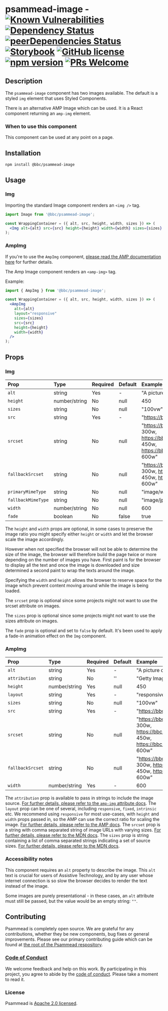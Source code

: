 # psammead-image - [![Known Vulnerabilities](https://snyk.io/test/github/bbc/psammead/badge.svg?targetFile=packages%2Fcomponents%2Fpsammead-image%2Fpackage.json)](https://snyk.io/test/github/bbc/psammead?targetFile=packages%2Fcomponents%2Fpsammead-image%2Fpackage.json) [![Dependency Status](https://david-dm.org/bbc/psammead.svg?path=packages/components/psammead-image)](https://david-dm.org/bbc/psammead?path=packages/components/psammead-image) [![peerDependencies Status](https://david-dm.org/bbc/psammead/peer-status.svg?path=packages/components/psammead-image)](https://david-dm.org/bbc/psammead?path=packages/components/psammead-image&type=peer) [![Storybook](https://raw.githubusercontent.com/storybooks/brand/master/badge/badge-storybook.svg?sanitize=true)](https://bbc.github.io/psammead/?path=/story/image-img--landscape-image) [![GitHub license](https://img.shields.io/badge/license-Apache%202.0-blue.svg)](https://github.com/bbc/psammead/blob/latest/LICENSE) [![npm version](https://img.shields.io/npm/v/@bbc/psammead-image.svg)](https://www.npmjs.com/package/@bbc/psammead-image) [![PRs Welcome](https://img.shields.io/badge/PRs-welcome-brightgreen.svg)](https://github.com/bbc/psammead/blob/latest/CONTRIBUTING.md)

## Description

The `psammead-image` component has two images available. The default is a styled `img` element that uses Styled Components.

There is an alternative AMP Image which can be used. It is a React component returning an `amp-img` element.

### When to use this component

This component can be used at any point on a page.

<!-- ### When not to use this component -->

## Installation

`npm install @bbc/psammead-image`

## Usage

### Img

Importing the standard Image component renders an `<img />` tag.

```jsx
import Image from '@bbc/psammead-image';

const WrappingContainer = ({ alt, src, height, width, sizes }) => (
  <Img alt={alt} src={src} height={height} width={width} sizes={sizes} fade />
);
```

### AmpImg

If you're to use the `AmpImg` component, [please read the AMP documentation here](https://www.ampproject.org/docs/reference/components/amp-img) for further details.

The Amp Image component renders an `<amp-img>` tag.

Example:

```jsx
import { AmpImg } from '@bbc/psammead-image';

const WrappingContainer = ({ alt, src, height, width, sizes }) => (
  <AmpImg
    alt={alt}
    layout="responsive"
    sizes={sizes}
    src={src}
    height={height}
    width={width}
  />
);
```

## Props

### Img

<!-- prettier-ignore -->
| Prop | Type | Required | Default | Example |
|:-----|:-----|:---------|:--------|:--------|
| `alt`    | string        | Yes | -     | "A picture of a cat" |
| `height` | number/string | No  | null  | 450 |
| `sizes`  | string        | No  | null  | "100vw" |
| `src`    | string        | Yes | -     | "https://bbc.com/300/cat.jpg" |
| `srcset` | string        | No  | null  | "https://bbc.com/300/cat.jpg.webp 300w, https://bbc.com/450/cat.jpg.webp 450w, https://bbc.com/600/cat.jpg.webp 600w" |
| `fallbackSrcset` | string        | No  | null  | "https://bbc.com/300/cat.jpg 300w, https://bbc.com/450/cat.jpg 450w, https://bbc.com/600/cat.jpg 600w" |
| `primaryMimeType` | string        | No  | null  | "image/webp" |
| `fallbackMimeType` | string        | No  | null  | "image/jpeg" |
| `width`  | number/string | No  | null  | 600 |
| `fade`   |  boolean      | No  | false | true |

The `height` and `width` props are optional, in some cases to preserve the image ratio you might specify either `height` or `width` and let the browser scale the image accordingly.

However when not specified the browser will not be able to determine the size of the image, the browser will therefore build the page twice or more depending on the number of images you have. First paint is for the browser to display all the text and once the image is downloaded and size determined a second paint to wrap the texts around the image.

Specifying the `width` and `height` allows the browser to reserve space for the image which prevent content moving around while the image is being loaded.

The `srcset` prop is optional since some projects might not want to use the srcset attribute on images.

The `sizes` prop is optional since some projects might not want to use the sizes attribute on images.

The `fade` prop is optional and set to `false` by default. It's been used to apply a fade-in animation effect on the `Img` component.

### AmpImg

<!-- prettier-ignore -->
| Prop | Type | Required | Default | Example |
|:-----|:-----|:---------|:--------|:--------|
| `alt`         | string        | Yes | -    | "A picture of a cat" |
| `attribution` | string        | No  | ''   | "Getty Images" |
| `height`      | number/string | Yes | null | 450 |
| `layout`      | string        | Yes | -    | "responsive" |
| `sizes`       | string        | No  | null | "100vw" |
| `src`         | string        | Yes | -    | "https://bbc.com/300/cat.jpg" |
| `srcset`      | string        | No  | null | "https://bbc.com/300/cat.jpg.webp 300w, https://bbc.com/450/cat.jpg.webp 450w, https://bbc.com/600/cat.jpg.webp 600w" |
| `fallbackSrcset` | string        | No  | null  | "https://bbc.com/300/cat.jpg 300w, https://bbc.com/450/cat.jpg 450w, https://bbc.com/600/cat.jpg 600w" |
| `width`       | number/string | Yes | -    | 600 |

The `attribution` prop is available to pass in strings to include the image source. [For further details, please refer to the `amp-img` attribute docs](https://www.ampproject.org/docs/reference/components/amp-img#attributes).
The `layout` prop can be one of several, including `responsive`, `fixed`, `intrinsic` etc. We recommend using `responsive` for most use-cases, with `height` and `width` props passed in, so the AMP can use the correct ratio for scaling the image. [For further details, please refer to the AMP docs](https://www.ampproject.org/docs/reference/components/amp-img).
The `srcset` prop is a string with comma separated string of image URLs with varying sizes. [For further details, please refer to the MDN docs](https://developer.mozilla.org/en-US/docs/Web/HTML/Element/img#attr-srcset).
The `sizes` prop is string containing a list of comma separated strings indicating a set of source sizes. [For further details, please refer to the MDN docs](https://developer.mozilla.org/en-US/docs/Web/HTML/Element/img#attr-sizes).

### Accessibility notes

This component requires an `alt` property to describe the image. This `alt` text is crucial for users of Assistive Technology, and by any user whose internet connection is so slow the browser decides to render the text instead of the image.

Some images are purely presentational - in these cases, an `alt` attribute must still be passed, but the value would be an empty string: `""`.

<!-- ## Roadmap -->

<!-- ## Additional notes -->

## Contributing

Psammead is completely open source. We are grateful for any contributions, whether they be new components, bug fixes or general improvements. Please see our primary contributing guide which can be found at [the root of the Psammead respository](https://github.com/bbc/psammead/blob/latest/CONTRIBUTING.md).

### [Code of Conduct](https://github.com/bbc/psammead/blob/latest/CODE_OF_CONDUCT.md)

We welcome feedback and help on this work. By participating in this project, you agree to abide by the [code of conduct](https://github.com/bbc/psammead/blob/latest/CODE_OF_CONDUCT.md). Please take a moment to read it.

### License

Psammead is [Apache 2.0 licensed](https://github.com/bbc/psammead/blob/latest/LICENSE).

